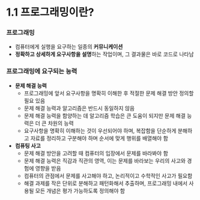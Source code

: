# 1.1 프로그래밍이란?
### 프로그래밍
- 컴퓨터에게 실행을 요구하는 일종의 **커뮤니케이션**
- **정확하고 상세하게 요구사항을 설명**하는 작업이며, 그 결과물은 바로 코드로 나타남

### 프로그래밍에 요구되는 능력
- **문제 해결 능력**
  - 프로그래밍에 앞서 요구사항을 명확히 이해한 후 적절한 문제 해결 방안 정의할 필요 있음
  - 문제 해결 능력과 알고리즘은 반드시 동일하지 않음
  - 문제 해결 능력을 함양하는 데 알고리즘 학습은 큰 도움이 되지만 문제 해결 능력은 더 큰 차원의 능력
  - 요구사항을 명확히 이해하는 것이 우선되어야 하며, 복잡함을 단순하게 분해하고 자료를 정리하고 구분해야 하며 순서에 맞게 행위를 배열해야 함
- **컴퓨팅 사고**
  - 문제 해결 방안을 고려할 때 컴퓨터의 입장에서 문제를 바라봐야 함
  - 문제 해결 능력은 직감과 직관의 영역, 이는 문제를 바라보는 우리의 사고와 경험에 영향을 받음
  - 컴퓨터의 관점에서 문제를 사고해야 하고, 논리적이고 수학적인 사고가 필요함
  - 해결 과제를 작은 단위로 분해하고 패턴화해서 추출하며, 프로그래밍 내에서 사용될 모든 개념은 평가 가능하도록 정의해야 함
